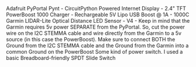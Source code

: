 Adafruit PyPortal Pynt - CircuitPython Powered Internet Display - 2.4" TFT
PowerBoost 1000 Charger - Rechargeable 5V Lipo USB Boost @ 1A - 1000C
Garmin LIDAR-Lite Optical Distance LED Sensor - V4 - Keep in mind that the Garmin requires 5v power SEPARATE from the PyPortal. So, cut the power wire on the I2C STEMMA cable and wire directly from the Garmin to a 5v source (in this case the PowerBoost). Make sure to connect BOTH the Ground from the I2C STEMMA cable and the Ground from the Garmin into a common Ground on the PowerBoost
Some kind of power switch. I used a basic Breadboard-friendly SPDT Slide Switch
